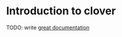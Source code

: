 # Introduction to clover

TODO: write [great documentation](http://jacobian.org/writing/what-to-write/)
